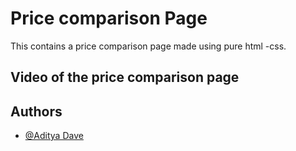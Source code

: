 
# Price comparison Page

This contains a price comparison page made using pure html -css.

## Video of the price comparison page
[](https://github.com/Adi-Dave-cs/Web_development/blob/main/Price_comparison_page/Price%20Comparison%20Table%20-%20Brave%202024-02-20%2023-26-49.mp4)

## Authors

- [@Aditya Dave](https://github.com/Adi-Dave-cs)

